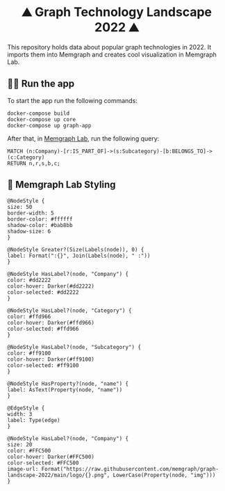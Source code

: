 <h1 align="center">
 ⛰️ Graph Technology Landscape 2022 ⛰️
</h1>

This repository holds data about popular graph technologies in 2022. It imports them into Memgraph and creates cool visualization in Memgraph Lab.

## 🏃‍♀️ Run the app

To start the app run the following commands:

```
docker-compose build
docker-compose up core
docker-compose up graph-app
```

After that, in [Memgraph Lab](https://memgraph.com/download/#memgraph-lab), run the following query:

```
MATCH (n:Company)-[r:IS_PART_OF]->(s:Subcategory)-[b:BELONGS_TO]->(c:Category)
RETURN n,r,s,b,c;
```

## 👞 Memgraph Lab Styling

```
@NodeStyle {
size: 50
border-width: 5
border-color: #ffffff
shadow-color: #bab8bb
shadow-size: 6
}

@NodeStyle Greater?(Size(Labels(node)), 0) {
label: Format(":{}", Join(Labels(node), " :"))
}

@NodeStyle HasLabel?(node, "Company") {
color: #dd2222
color-hover: Darker(#dd2222)
color-selected: #dd2222
}

@NodeStyle HasLabel?(node, "Category") {
color: #ffd966
color-hover: Darker(#ffd966)
color-selected: #ffd966
}

@NodeStyle HasLabel?(node, "Subcategory") {
color: #ff9100
color-hover: Darker(#ff9100)
color-selected: #ff9100
}

@NodeStyle HasProperty?(node, "name") {
label: AsText(Property(node, "name"))
}

@EdgeStyle {
width: 3
label: Type(edge)
}

@NodeStyle HasLabel?(node, "Company") {
size: 20
color: #FFC500
color-hover: Darker(#FFC500)
color-selected: #FFC500
image-url: Format("https://raw.githubusercontent.com/memgraph/graph-landscape-2022/main/logo/{}.png", LowerCase(Property(node, "img")))
}

```
